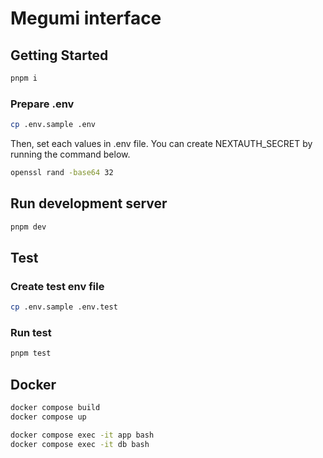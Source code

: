 # Megumi interface

## Getting Started

```bash
pnpm i
```

### Prepare .env

```bash
cp .env.sample .env
```

Then, set each values in .env file. You can create NEXTAUTH_SECRET by running the command below.

```bash
openssl rand -base64 32
```

## Run development server

```bash
pnpm dev
```

## Test

### Create test env file

```bash
cp .env.sample .env.test
```

### Run test

```bash
pnpm test
```

## Docker

```bash
docker compose build
docker compose up
```

```bash
docker compose exec -it app bash
docker compose exec -it db bash
```
